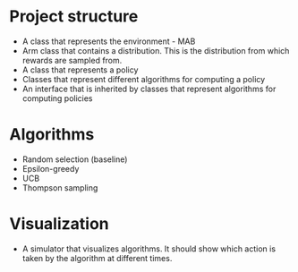 # Project structure

- A class that represents the environment - MAB
- Arm class that contains a distribution. This is the distribution from which rewards are sampled from.
- A class that represents a policy
- Classes that represent different algorithms for computing a policy
- An interface that is inherited by classes that represent algorithms for computing policies

# Algorithms

- Random selection (baseline)
- Epsilon-greedy
- UCB
- Thompson sampling

# Visualization

- A simulator that visualizes algorithms. It should show which action is taken by the algorithm at different times.